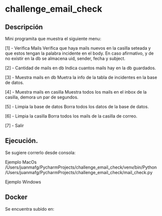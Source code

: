 # challenge_email_check

## Descripción

Mini programita que muestra el siguiente menu:

[1] - Verifica Mails
Verifica que haya mails nuevos en la casilla seteada y que estos tengan la palabra incidente en el body. En caso afirmativo, y de no existir en la db se almacena uid, sender, fecha y subject.

[2] - Cantidad de mails en db
Indica cuantos mails hay en la db guardados.

[3] - Muestra mails en db
Muetra la info de la tabla de incidentes en la base de datos.

[4] - Muestra mails en casilla
Muestra todos los mails en el inbox de la casilla, demora un par de segundos.

[5] - Limpia la base de datos
Borra todos los datos de la base de datos.

[6] - Limpia la casilla
Borra todos los mails de la casilla de correo.

[7] - Salir

## Ejecución.

Se sugiere correrlo desde consola:

Ejemplo MacOs
/Users/juanmafg/PycharmProjects/challenge_email_check/venv/bin/Python /Users/juanmafg/PycharmProjects/challenge_email_check/mail_check.py

Ejemplo Windows

## Docker

Se encuentra subido en:





